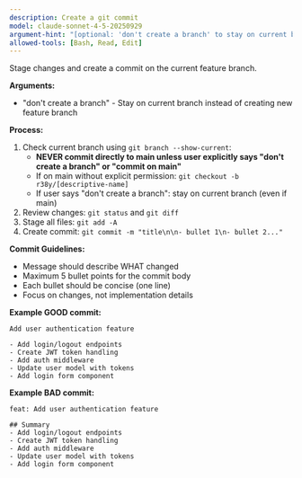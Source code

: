 ```yaml
---
description: Create a git commit
model: claude-sonnet-4-5-20250929
argument-hint: "[optional: 'don't create a branch' to stay on current branch]"
allowed-tools: [Bash, Read, Edit]
---
```


Stage changes and create a commit on the current feature branch.

**Arguments:**

- "don't create a branch" - Stay on current branch instead of creating new feature branch

**Process:**

1. Check current branch using `git branch --show-current`:
   - **NEVER commit directly to main unless user explicitly says "don't create a branch" or "commit on main"**
   - If on main without explicit permission: `git checkout -b r38y/[descriptive-name]`
   - If user says "don't create a branch": stay on current branch (even if main)
2. Review changes: `git status` and `git diff`
3. Stage all files: `git add -A`
4. Create commit: `git commit -m "title\n\n- bullet 1\n- bullet 2..."`

**Commit Guidelines:**

- Message should describe WHAT changed
- Maximum 5 bullet points for the commit body
- Each bullet should be concise (one line)
- Focus on changes, not implementation details

**Example GOOD commit:**

```
Add user authentication feature

- Add login/logout endpoints
- Create JWT token handling
- Add auth middleware
- Update user model with tokens
- Add login form component
```

**Example BAD commit:**

```
feat: Add user authentication feature

## Summary
- Add login/logout endpoints
- Create JWT token handling
- Add auth middleware
- Update user model with tokens
- Add login form component
```
